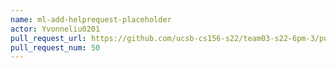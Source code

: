 ```yaml
---
name: ml-add-helprequest-placeholder
actor: Yvonneliu0201
pull_request_url: https://github.com/ucsb-cs156-s22/team03-s22-6pm-3/pull/50
pull_request_num: 50
---
```

